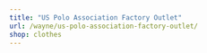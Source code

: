 ```yaml
---
title: "US Polo Association Factory Outlet"
url: /wayne/us-polo-association-factory-outlet/
shop: clothes
---
```

